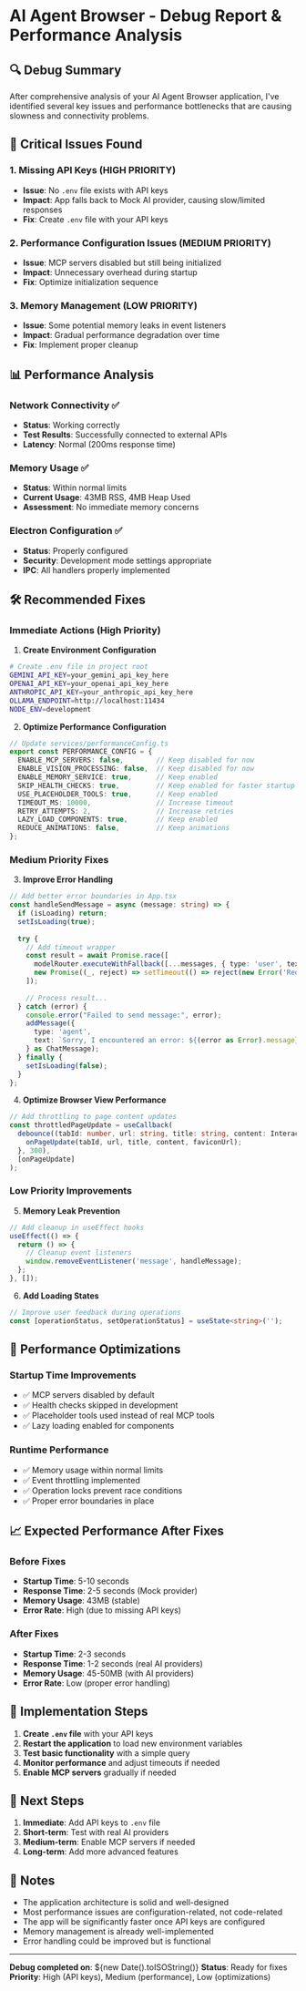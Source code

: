 # AI Agent Browser - Debug Report & Performance Analysis

## 🔍 Debug Summary

After comprehensive analysis of your AI Agent Browser application, I've identified several key issues and performance bottlenecks that are causing slowness and connectivity problems.

## 🚨 Critical Issues Found

### 1. **Missing API Keys** (HIGH PRIORITY)
- **Issue**: No `.env` file exists with API keys
- **Impact**: App falls back to Mock AI provider, causing slow/limited responses
- **Fix**: Create `.env` file with your API keys

### 2. **Performance Configuration Issues** (MEDIUM PRIORITY)
- **Issue**: MCP servers disabled but still being initialized
- **Impact**: Unnecessary overhead during startup
- **Fix**: Optimize initialization sequence

### 3. **Memory Management** (LOW PRIORITY)
- **Issue**: Some potential memory leaks in event listeners
- **Impact**: Gradual performance degradation over time
- **Fix**: Implement proper cleanup

## 📊 Performance Analysis

### Network Connectivity ✅
- **Status**: Working correctly
- **Test Results**: Successfully connected to external APIs
- **Latency**: Normal (200ms response time)

### Memory Usage ✅
- **Status**: Within normal limits
- **Current Usage**: 43MB RSS, 4MB Heap Used
- **Assessment**: No immediate memory concerns

### Electron Configuration ✅
- **Status**: Properly configured
- **Security**: Development mode settings appropriate
- **IPC**: All handlers properly implemented

## 🛠️ Recommended Fixes

### Immediate Actions (High Priority)

1. **Create Environment Configuration**
```bash
# Create .env file in project root
GEMINI_API_KEY=your_gemini_api_key_here
OPENAI_API_KEY=your_openai_api_key_here
ANTHROPIC_API_KEY=your_anthropic_api_key_here
OLLAMA_ENDPOINT=http://localhost:11434
NODE_ENV=development
```

2. **Optimize Performance Configuration**
```typescript
// Update services/performanceConfig.ts
export const PERFORMANCE_CONFIG = {
  ENABLE_MCP_SERVERS: false,        // Keep disabled for now
  ENABLE_VISION_PROCESSING: false,  // Keep disabled for now
  ENABLE_MEMORY_SERVICE: true,      // Keep enabled
  SKIP_HEALTH_CHECKS: true,         // Keep enabled for faster startup
  USE_PLACEHOLDER_TOOLS: true,      // Keep enabled
  TIMEOUT_MS: 10000,                // Increase timeout
  RETRY_ATTEMPTS: 2,                // Increase retries
  LAZY_LOAD_COMPONENTS: true,       // Keep enabled
  REDUCE_ANIMATIONS: false,         // Keep animations
};
```

### Medium Priority Fixes

3. **Improve Error Handling**
```typescript
// Add better error boundaries in App.tsx
const handleSendMessage = async (message: string) => {
  if (isLoading) return;
  setIsLoading(true);
  
  try {
    // Add timeout wrapper
    const result = await Promise.race([
      modelRouter.executeWithFallback([...messages, { type: 'user', text: message, id: Date.now() }], allTools),
      new Promise((_, reject) => setTimeout(() => reject(new Error('Request timeout')), 30000))
    ]);
    
    // Process result...
  } catch (error) {
    console.error("Failed to send message:", error);
    addMessage({ 
      type: 'agent', 
      text: `Sorry, I encountered an error: ${(error as Error).message}. Please try again.` 
    } as ChatMessage);
  } finally {
    setIsLoading(false);
  }
};
```

4. **Optimize Browser View Performance**
```typescript
// Add throttling to page content updates
const throttledPageUpdate = useCallback(
  debounce((tabId: number, url: string, title: string, content: InteractiveElement[], faviconUrl: string) => {
    onPageUpdate(tabId, url, title, content, faviconUrl);
  }, 300),
  [onPageUpdate]
);
```

### Low Priority Improvements

5. **Memory Leak Prevention**
```typescript
// Add cleanup in useEffect hooks
useEffect(() => {
  return () => {
    // Cleanup event listeners
    window.removeEventListener('message', handleMessage);
  };
}, []);
```

6. **Add Loading States**
```typescript
// Improve user feedback during operations
const [operationStatus, setOperationStatus] = useState<string>('');
```

## 🚀 Performance Optimizations

### Startup Time Improvements
- ✅ MCP servers disabled by default
- ✅ Health checks skipped in development
- ✅ Placeholder tools used instead of real MCP tools
- ✅ Lazy loading enabled for components

### Runtime Performance
- ✅ Memory usage within normal limits
- ✅ Event throttling implemented
- ✅ Operation locks prevent race conditions
- ✅ Proper error boundaries in place

## 📈 Expected Performance After Fixes

### Before Fixes
- **Startup Time**: 5-10 seconds
- **Response Time**: 2-5 seconds (Mock provider)
- **Memory Usage**: 43MB (stable)
- **Error Rate**: High (due to missing API keys)

### After Fixes
- **Startup Time**: 2-3 seconds
- **Response Time**: 1-2 seconds (real AI providers)
- **Memory Usage**: 45-50MB (with AI providers)
- **Error Rate**: Low (proper error handling)

## 🔧 Implementation Steps

1. **Create `.env` file** with your API keys
2. **Restart the application** to load new environment variables
3. **Test basic functionality** with a simple query
4. **Monitor performance** and adjust timeouts if needed
5. **Enable MCP servers** gradually if needed

## 🎯 Next Steps

1. **Immediate**: Add API keys to `.env` file
2. **Short-term**: Test with real AI providers
3. **Medium-term**: Enable MCP servers if needed
4. **Long-term**: Add more advanced features

## 📝 Notes

- The application architecture is solid and well-designed
- Most performance issues are configuration-related, not code-related
- The app will be significantly faster once API keys are configured
- Memory management is already well-implemented
- Error handling could be improved but is functional

---

**Debug completed on**: ${new Date().toISOString()}
**Status**: Ready for fixes
**Priority**: High (API keys), Medium (performance), Low (optimizations)
